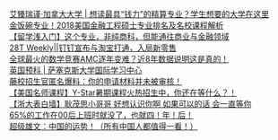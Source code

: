   
[艾臻瑞谨·加拿大大学 | 想读最具“钱力”的精算专业？学生想要的大学在这里](http://www.dianyue.me/archives/361/wwp7488o8scim7so/)  
[金饭碗专业！2018美国金融工程硕士专业排名及名校课程解析](http://www.dianyue.me/archives/870/y199jm40ek7p8m2n/)  
[【留学浅入门】这个专业，非纯商科，但能通往商业与金融领域](http://www.dianyue.me/archives/815/fixmofx4unlyyg59/)  
[28T Weekly||钉钉宣布与淘宝打通，入局新零售](http://www.dianyue.me/archives/205/trtyjmcrbdw6gagm/)  
[全球最火的数学竞赛AMC逐年变难？近8年数据说明这是真的！](http://www.dianyue.me/archives/793/davbcsngese40tjk/)  
[英国预科 | 萨塞克斯大学国际学习中心](http://www.dianyue.me/archives/845/4rcpe1n560lgv003/)  
[藤校招生官匿名爆料：你的申请材料并未被审核！](http://www.dianyue.me/archives/999/wizu493c4fjbuq2m/)  
[【美国名师课程】Y-Star暑期课程火热招生中，你还在等什么？！](http://www.dianyue.me/archives/049/0k337gsgyu9b6jw0/)  
[【浙大表白墙】耿茂思小哥哥 好想认识你啊
如果可以的话 会一直等你](http://www.dianyue.me/archives/255/3oksh8k5zfc8o3sg/)  
[65%的工作在00后上班时就没了，也就四！年！后！](http://www.dianyue.me/archives/976/tzusiq4ofvhuf8b7/)  
[超级雄文：中国的运势！（所有中国人都值得一看！）](http://www.dianyue.me/archives/198/qnnobc1h8e2qegjb/)